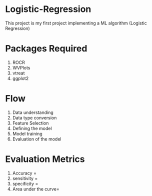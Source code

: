 # Logistic-Regression
This project is my first project implementing a ML algorithm (Logistic Regression)

# Packages Required
1. ROCR
2. WVPlots
3. vtreat
4. ggplot2

# Flow
1. Data understanding 
2. Data type conversion
3. Feature Selection
4. Defining the model
5. Model training
6. Evaluation of the model

# Evaluation Metrics
1. Accuracy =
2. sensitivity =
3. specificity =
4. Area under the curve=
